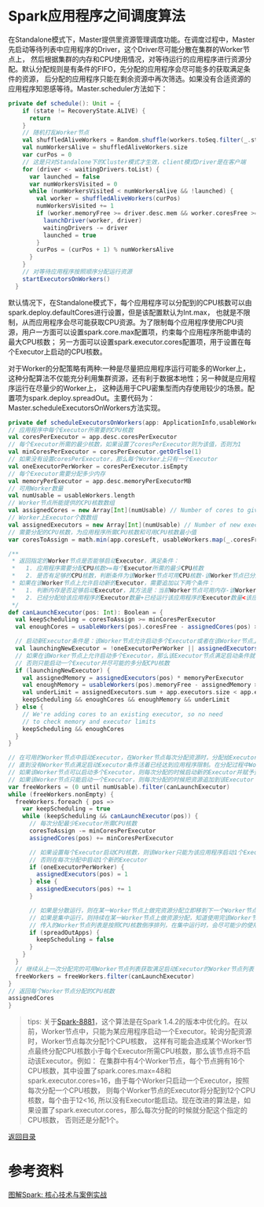 # Spark应用程序之间调度算法
在Standalone模式下，Master提供里资源管理调度功能。在调度过程中，Master先启动等待列表中应用程序的Driver，这个Driver尽可能分散在集群的Worker节点上，
然后根据集群的内存和CPU使用情况，对等待运行的应用程序进行资源分配。默认分配规则是有条件的FIFO，先分配的应用程序会尽可能多的获取满足条件的资源，
后分配的应用程序只能在剩余资源中再次筛选。如果没有合适资源的应用程序知恩感等待。Master.scheduler方法如下：
``` scala
private def schedule(): Unit = {
    if (state != RecoveryState.ALIVE) {
      return
    }
    // 随机打乱Worker节点
    val shuffledAliveWorkers = Random.shuffle(workers.toSeq.filter(_.state == WorkerState.ALIVE))
    val numWorkersAlive = shuffledAliveWorkers.size
    var curPos = 0
    // 这是只对Standalone下的Cluster模式才生效，client模式Driver是在客户端
    for (driver <- waitingDrivers.toList) { 
      var launched = false
      var numWorkersVisited = 0
      while (numWorkersVisited < numWorkersAlive && !launched) {
        val worker = shuffledAliveWorkers(curPos)
        numWorkersVisited += 1
        if (worker.memoryFree >= driver.desc.mem && worker.coresFree >= driver.desc.cores) {
          launchDriver(worker, driver)
          waitingDrivers -= driver
          launched = true
        }
        curPos = (curPos + 1) % numWorkersAlive
      }
    }
    // 对等待应用程序按照顺序分配运行资源
    startExecutorsOnWorkers()
  }
```
默认情况下，在Standalone模式下，每个应用程序可以分配到的CPU核数可以由spark.deploy.defaultCores进行设置，但是该配置默认为Int.max，
也就是不限制，从而应用程序会尽可能获取CPU资源。为了限制每个应用程序使用CPU资源，用户一方面可以设置spark.core.max配置项，约束每个应用程序所能申请的最大CPU核数；
另一方面可以设置spark.executor.cores配置项，用于设置在每个Executor上启动的CPU核数。

对于Worker的分配策略有两种:一种是尽量把应用程序运行可能多的Worker上，这种分配算法不仅能充分利用集群资源，还有利于数据本地性；另一种就是应用程序运行在尽量少的Worker上，
这种适用于CPU密集型而内存使用较少的场景。配置项为spark.deploy.spreadOut。主要代码为：Master.scheduleExecutorsOnWorkers方法实现。
``` scala
private def scheduleExecutorsOnWorkers(app: ApplicationInfo,usableWorkers: Array[WorkerInfo],spreadOutApps: Boolean): Array[Int] = {
// 应用程序中每个Executor所需要的CPU核数
val coresPerExecutor = app.desc.coresPerExecutor
// 每个Executor所需的最少核数，如果设置了coresPerExecutor则为该值，否则为1
val minCoresPerExecutor = coresPerExecutor.getOrElse(1)
// 如果没有设置coresPerExecutor，那么每个Worker上只有一个Executor
val oneExecutorPerWorker = coresPerExecutor.isEmpty
// 每个Executor需要分配多少内存
val memoryPerExecutor = app.desc.memoryPerExecutorMB
// 可用Worker数量
val numUsable = usableWorkers.length
// Worker节点所能提供的CPU核数数组
val assignedCores = new Array[Int](numUsable) // Number of cores to give to each worker
// Worker上Executor个数数组
val assignedExecutors = new Array[Int](numUsable) // Number of new executors on each worker
// 需要分配的CPU核数，为应用程序所需CPU核数和可用CPU核数最小值
var coresToAssign = math.min(app.coresLeft, usableWorkers.map(_.coresFree).sum)

/**
 * 返回指定的Worker节点是否能够启动Executor，满足条件：
 *   1. 应用程序需要分配CPU核数>=每个Executor所需的最少CPU核数
 *   2. 是否有足够的CPU核数，判断条件为该Worker节点可用CPU核数-该Worker节点已分配的CPU核数>=每个Executor所需最少CPU核数
 * 如果在该Worker节点上允许启动新的Executor，需要追加以下两个条件：
 *   1. 判断内存是否足够启动Executor，其方法是：当前Worker节点可用内存-该Worker已分配的内存>=每个Executor分配的内存大小
 *   2. 已经分配给该应用程序的Executor数量+已经运行该应用程序的Executor数量<该应用程序Executor设置的最大值
 */
def canLaunchExecutor(pos: Int): Boolean = {
  val keepScheduling = coresToAssign >= minCoresPerExecutor
  val enoughCores = usableWorkers(pos).coresFree - assignedCores(pos) >= minCoresPerExecutor

  // 启动新Executor条件是：该Worker节点允许启动多个Executor或者在该Worker节点上没有为该应用程序分配Executor
  val launchingNewExecutor = !oneExecutorPerWorker || assignedExecutors(pos) == 0
  // 如果在该Worker节点上允许启动多个Executor，那么该Executor节点满足启动条件就可以启动新Executor，
  // 否则只能启动一个Executor并尽可能的多分配CPU核数
  if (launchingNewExecutor) {
    val assignedMemory = assignedExecutors(pos) * memoryPerExecutor
    val enoughMemory = usableWorkers(pos).memoryFree - assignedMemory >= memoryPerExecutor
    val underLimit = assignedExecutors.sum + app.executors.size < app.executorLimit
    keepScheduling && enoughCores && enoughMemory && underLimit
  } else {
    // We're adding cores to an existing executor, so no need
    // to check memory and executor limits
    keepScheduling && enoughCores
  }
}

// 在可用的Worker节点中启动Executor，在Worker节点每次分配资源时，分配给Executor所需的最少CPU核数，该过程是通过多次轮询进行，
// 直到没有Worker节点满足启动Executor条件活着已经达到应用程序限制。在分配过程中Worker节点可能多次分配，
// 如果该Worker节点可以启动多个Executor，则每次分配的时候启动新的Executor并赋予资源；
// 如果该Worker节点只能启动一个Executor，则每次分配的时候把资源追加到该Executor
var freeWorkers = (0 until numUsable).filter(canLaunchExecutor)
while (freeWorkers.nonEmpty) {
  freeWorkers.foreach { pos =>
    var keepScheduling = true
    while (keepScheduling && canLaunchExecutor(pos)) {
      // 每次分配最少Executor所需CPU核数
      coresToAssign -= minCoresPerExecutor
      assignedCores(pos) += minCoresPerExecutor

      // 如果设置每个Executor启动CPU核数，则该Worker只能为该应用程序启动1个Executor，
      // 否则在每次分配中启动1个新的Executor
      if (oneExecutorPerWorker) {
        assignedExecutors(pos) = 1
      } else {
        assignedExecutors(pos) += 1
      }

      // 如果是分散运行，则在某一Worker节点上做完资源分配立即移到下一个Worker节点，
      // 如果是集中运行，则持续在某一Worker节点上做资源分配，知道使用完该Worker节点所有资源。
      // 传入的Worker节点列表是按照CPU核数倒序排列，在集中运行时，会尽可能少的使用Worker节点
      if (spreadOutApps) {
        keepScheduling = false
      }
    }
  }
  // 继续从上一次分配完的可用Worker节点列表获取满足启动Executor的Worker节点列表
  freeWorkers = freeWorkers.filter(canLaunchExecutor)
}
// 返回每个Worker节点分配的CPU核数
assignedCores
}
```

> tips:
   关于[Spark-8881](https://github.com/apache/spark/pull/7274)，这个算法是在Spark 1.4.2的版本中优化的。在以前，Worker节点中，只能为某应用程序启动一个Executor。轮询分配资源时，Worker节点每次分配1个CPU核数，
   这样有可能会造成某个Worker节点最终分配CPU核数小于每个Executor所需CPU核数，那么该节点将不启动该Executor。例如：
   在集群中有4个Worker节点，每个节点拥有16个CPU核数，其中设置了spark.cores.max=48和spark.executor.cores=16，由于每个Worker只启动一个Executor，按照每次分配一个CPU核数，
   则每个Worker节点的Executor将分配到12个CPU核数，每个由于12<16, 所以没有Executor能启动。现在改进的算法是，如果设置了spark.executor.cores，那么每次分配的时候就分配这个指定的CPU核数，
   否则还是分配1个。
   

[返回目录](./Readme.md)

# 参考资料
[图解Spark: 核心技术与案例实战](http://www.cnblogs.com/shishanyuan/)
